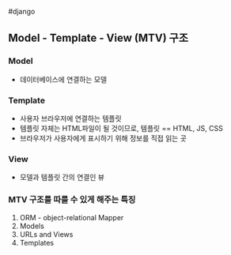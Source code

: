 #django
## Model - Template - View (MTV) 구조
### Model
- 데이터베이스에 연결하는 모델
### Template
- 사용자 브라우저에 연결하는 템플릿
- 템플릿 자체는 HTML파일이 될 것이므로, 템플릿 == HTML, JS, CSS
- 브라우저가 사용자에게 표시하기 위해 정보를 직접 읽는 곳
### View
- 모델과 템플릿 간의 연결인 뷰
### MTV 구조를 따를 수 있게 해주는 특징
1. ORM - object-relational Mapper
2. Models
3. URLs and Views
4. Templates

